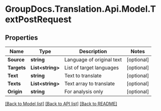 # GroupDocs.Translation.Api.Model.TextPostRequest

## Properties

Name | Type | Description | Notes
------------ | ------------- | ------------- | -------------
**Source** | **string** | Language of original text | [optional] 
**Targets** | **List&lt;string&gt;** | List of target languages | [optional] 
**Text** | **string** | Text to translate | [optional] 
**Texts** | **List&lt;string&gt;** | Text array to translate | [optional] 
**Origin** | **string** | For analysis only | [optional] 

[[Back to Model list]](../README.md#documentation-for-models) [[Back to API list]](../README.md#documentation-for-api-endpoints) [[Back to README]](../README.md)

